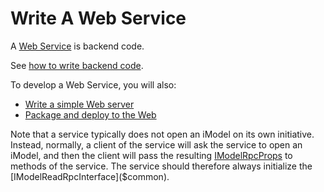 # Write A Web Service

A [Web Service](../learning/App.md#imodel-services) is backend code.

See [how to write backend code](./backend/index.md).

To develop a Web Service, you will also:

* [Write a simple Web server](./RpcInterface.md#serve-the-interfaces)
* [Package and deploy to the Web](./PackageAndDeployToTheWeb.md)

Note that a service typically does not open an iModel on its own initiative. Instead, normally, a client of the service will ask the service to open an iModel, and then the client will pass the resulting [IModelRpcProps]($common) to methods of the service. The service should therefore always initialize the [IModelReadRpcInterface]($common).
